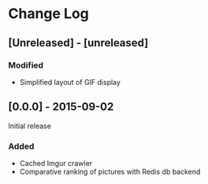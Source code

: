 # Change Log

## [Unreleased] - [unreleased]

### Modified
- Simplified layout of GIF display

## [0.0.0] - 2015-09-02
Initial release

### Added
- Cached Imgur crawler
- Comparative ranking of pictures with Redis db backend
